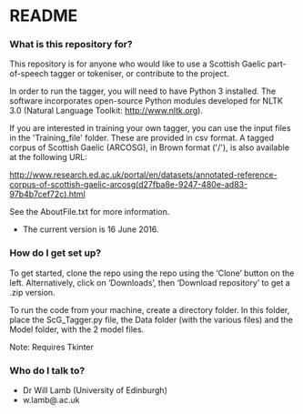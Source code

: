 # README #

### What is this repository for? ###

This repository is for anyone who would like to use a Scottish Gaelic part-of-speech tagger or tokeniser, or contribute to the project. 

In order to run the tagger, you will need to have Python 3 installed. The software incorporates open-source Python modules developed for NLTK 3.0 (Natural Language Toolkit: http://www.nltk.org). 

If you are interested in training your own tagger, you can use the input files in the 'Training_file' folder. These are provided in csv format. A tagged corpus of Scottish Gaelic (ARCOSG), in Brown format ('/'), is also available at the following URL:

http://www.research.ed.ac.uk/portal/en/datasets/annotated-reference-corpus-of-scottish-gaelic-arcosg(d27fba8e-9247-480e-ad83-97b4b7cef72c).html 

See the AboutFile.txt for more information.

* The current version is 16 June 2016.

### How do I get set up? ###

To get started, clone the repo using the repo using the ‘Clone’ button on the left. Alternatively, click on ‘Downloads’, then ‘Download repository’ to get a .zip version.

To run the code from your machine, create a directory folder. In this folder, place the ScG_Tagger.py file, the Data folder (with the various files) and the Model folder, with the 2 model files.

Note: Requires Tkinter

### Who do I talk to? ###

* Dr Will Lamb (University of Edinburgh)
* w.lamb@.ac.uk